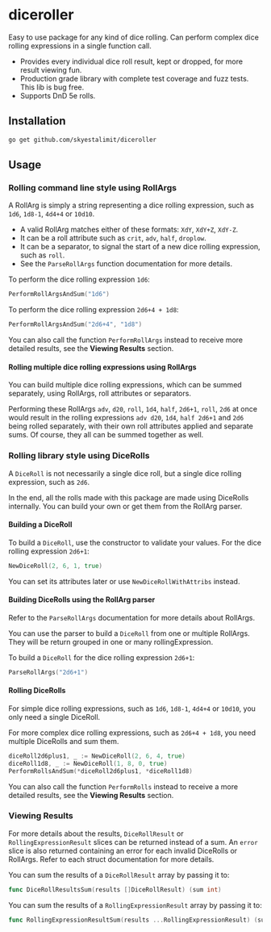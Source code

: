 # diceroller

Easy to use package for any kind of dice rolling. Can perform complex dice rolling expressions in a single function call.

- Provides every individual dice roll result, kept or dropped, for more result viewing fun.
- Production grade library with complete test coverage and fuzz tests. This lib is bug free.
- Supports DnD 5e rolls.

## Installation

```bash
go get github.com/skyestalimit/diceroller
```

## Usage

### Rolling command line style using RollArgs

A RollArg is simply a string representing a dice rolling expression, such as `1d6`, `1d8-1`, `4d4+4` or `10d10`.

- A valid RollArg matches either of these formats: `XdY`, `XdY+Z`, `XdY-Z`.
- It can be a roll attribute such as `crit`, `adv`, `half`, `droplow`.
- It can be a separator, to signal the start of a new dice rolling expression, such as `roll`.
- See the `ParseRollArgs` function documentation for more details.

To perform the dice rolling expression `1d6`:

```go
PerformRollArgsAndSum("1d6")
```

To perform the dice rolling expression `2d6+4 + 1d8`:

```go
PerformRollArgsAndSum("2d6+4", "1d8")
```

You can also call the function `PerformRollArgs` instead to receive more detailed results, see the **Viewing Results** section.

#### Rolling multiple dice rolling expressions using RollArgs

You can build multiple dice rolling expressions, which can be summed separately, using RollArgs, roll attributes or separators.

Performing these RollArgs `adv`, `d20`, `roll`, `1d4`, `half`, `2d6+1`, `roll`, `2d6` at once would result in the rolling expressions `adv d20`, `1d4`, `half 2d6+1` and `2d6` being rolled separately, with their own roll attributes applied and separate sums. Of course, they all can be summed together as well.

### Rolling library style using DiceRolls

A `DiceRoll` is not necessarily a single dice roll, but a single dice rolling expression, such as `2d6`.

In the end, all the rolls made with this package are made using DiceRolls internally. You can build your own or get them from the RollArg parser.

#### Building a DiceRoll

To build a `DiceRoll`, use the constructor to validate your values. For the dice rolling expression `2d6+1`:

```go
NewDiceRoll(2, 6, 1, true)
```

You can set its attributes later or use `NewDiceRollWithAttribs` instead.

#### Building DiceRolls using the RollArg parser

Refer to the `ParseRollArgs` documentation for more details about RollArgs.

You can use the parser to build a `DiceRoll` from one or multiple RollArgs. They will be return grouped in one or many rollingExpression.

To build a `DiceRoll` for the dice rolling expression `2d6+1`:

```go
ParseRollArgs("2d6+1")
```

#### Rolling DiceRolls

For simple dice rolling expressions, such as `1d6`, `1d8-1`, `4d4+4` or `10d10`, you only need a single DiceRoll.

For more complex dice rolling expressions, such as `2d6+4 + 1d8`, you need multiple DiceRolls and sum them.

```go
diceRoll2d6plus1, _ := NewDiceRoll(2, 6, 4, true)
diceRoll1d8, _ := NewDiceRoll(1, 8, 0, true)
PerformRollsAndSum(*diceRoll2d6plus1, *diceRoll1d8)
```

You can also call the function `PerformRolls` instead to receive a more detailed results, see the **Viewing Results** section.

### Viewing Results

For more details about the results, `DiceRollResult` or `RollingExpressionResult` slices can be returned instead of a sum. An `error` slice is also returned containing an error for each invalid DiceRolls or RollArgs. Refer to each struct documentation for more details.

You can sum the results of a `DiceRollResult` array by passing it to:

```go
func DiceRollResultsSum(results []DiceRollResult) (sum int)
```

You can sum the results of a `RollingExpressionResult` array by passing it to:

```go
func RollingExpressionResultSum(results ...RollingExpressionResult) (sum int) 
```
